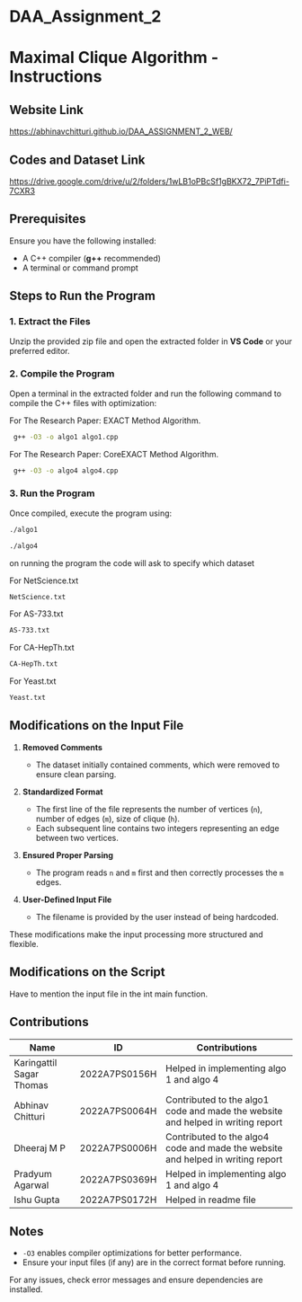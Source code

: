 # DAA_Assignment_2
# Maximal Clique Algorithm - Instructions
## Website Link
https://abhinavchitturi.github.io/DAA_ASSIGNMENT_2_WEB/
## Codes and Dataset Link
https://drive.google.com/drive/u/2/folders/1wLB1oPBcSf1gBKX72_7PiPTdfi-7CXR3
## Prerequisites
Ensure you have the following installed:

- A C++ compiler (**g++** recommended)
- A terminal or command prompt

## Steps to Run the Program

### 1. Extract the Files
Unzip the provided zip file and open the extracted folder in **VS Code** or your preferred editor.

### 2. Compile the Program
Open a terminal in the extracted folder and run the following command to compile the C++ files with optimization:

For The Research Paper:  EXACT Method Algorithm.
```bash
 g++ -O3 -o algo1 algo1.cpp
```

For The Research Paper:  CoreEXACT Method Algorithm.
```bash
 g++ -O3 -o algo4 algo4.cpp
```



### 3. Run the Program
Once compiled, execute the program using:

```bash
./algo1
```

```bash
./algo4
```
on running the program the code will ask to specify which dataset 

For NetScience.txt
``` bash
NetScience.txt
```
For AS-733.txt
```bash
AS-733.txt
```
For CA-HepTh.txt
``` bash
CA-HepTh.txt
```

For Yeast.txt
``` bash
Yeast.txt
```


## Modifications on the Input File  

1. **Removed Comments**  
   - The dataset initially contained comments, which were removed to ensure clean parsing.  

2. **Standardized Format**  
   - The first line of the file represents the number of vertices (`n`), number of edges (`m`), size of clique (`h`).
   - Each subsequent line contains two integers representing an edge between two vertices.  

3. **Ensured Proper Parsing**  
   - The program reads `n` and `m` first and then correctly processes the `m` edges.  

4. **User-Defined Input File**  
   - The filename is provided by the user instead of being hardcoded.  

These modifications make the input processing more structured and flexible.

## Modifications on the Script
Have to mention the input file in the int main function.

## Contributions  

| Name                        | ID               | Contributions                                                                 |
|-----------------------------|-----------------|-------------------------------------------------------------------------------|
| Karingattil Sagar Thomas    | 2022A7PS0156H   | Helped in implementing algo 1 and algo 4                                                                                                       |
| Abhinav Chitturi            | 2022A7PS0064H   | Contributed to the algo1 code and made the website and helped in writing report                                                                |
| Dheeraj M P                 | 2022A7PS0006H   | Contributed to the algo4 code and made the website and helped in writing report                                                                |
| Pradyum Agarwal             | 2022A7PS0369H   | Helped in implementing algo 1 and algo 4                                                                                                       |
| Ishu Gupta                  | 2022A7PS0172H   | Helped in readme file                                                                                                                          |

                                                                  



## Notes
- `-O3` enables compiler optimizations for better performance.
- Ensure your input files (if any) are in the correct format before running.

For any issues, check error messages and ensure dependencies are installed.

